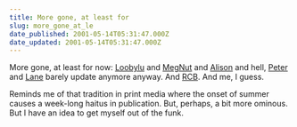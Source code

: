 ```yaml
---
title: More gone, at least for
slug: more_gone_at_le
date_published: 2001-05-14T05:31:47.000Z
date_updated: 2001-05-14T05:31:47.000Z
---
```


More gone, at least for now: [Loobylu](http://www.loobylu.com/) and [MegNut](http://www.megnut.com) and [Alison](http://www.bluishorange.com/) and hell, [Peter](http://www.peterme.com) and [Lane](http://www.monstro.com) barely update anymore anyway. And [RCB](http://www.rebeccablood.net/). And me, I guess.

Reminds me of that tradition in print media where the onset of summer causes a week-long haitus in publication. But, perhaps, a bit more ominous. But I have an idea to get myself out of the funk.

